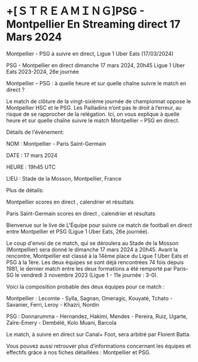 <h1>+[ＳＴＲＥＡＭＩＮＧ]PSG - Montpellier En Streaming direct 17 Mars 2024</h1>
Montpellier - PSG à suivre en direct, Ligue 1 Uber Eats (17/03/2024)

PSG  - Montpellier  en direct dimanche 17 mars 2024, 20h45 Ligue 1 Uber Eats 2023-2024, 26e journée

Montpellier – PSG : à quelle heure et sur quelle chaîne suivre le match en direct ?

Le match de clôture de la vingt-sixième journée de championnat oppose le Montpellier HSC et le PSG. Les Pailladins n’ont pas le droit à l’erreur, au risque de se rapprocher de la relégation. Ici, on vous explique à quelle heure et sur quelle chaîne suivre le match Montpellier – PSG en direct.

Détails de l'évènement:

NOM : Montpellier - Paris Saint-Germain

DATE : 17 mars 2024

HEURE : 19h45 UTC

LIEU : Stade de la Mosson, Montpellier, France

Plus de détails:

Montpellier scores en direct , calendrier et résultats

Paris Saint-Germain scores en direct , calendrier et résultats

Bienvenue sur le live de L'Équipe pour suivre ce match de football en direct entre Montpellier et PSG (Ligue 1 Uber Eats, 26e journée).

Le coup d'envoi de ce match, qui se déroulera au Stade de la Mosson (Montpellier) sera donné le dimanche 17 mars 2024 à 20h45. Avant la rencontre, Montpellier est classé à la 14ème place du Ligue 1 Uber Eats et PSG à la 1ère. Les deux équipes se sont déjà rencontrées 74 fois depuis 1981, le dernier match entre les deux formations a été remporté par Paris-SG le vendredi 3 novembre 2023 (Ligue 1 - 11e journée : 3-0).

Voici la composition probable des deux équipes pour ce match :

Montpellier : Lecomte - Sylla, Sagnan, Omeragic, Kouyaté, Tchato - Savanier, Ferri, Leroy - Khazri, Nordin

PSG : Donnarumma - Hernandez, Hakimi, Mendes - Pereira, Ruiz, Ugarte, Zaïre-Emery - Dembélé, Kolo Muani, Barcola

Le match, à suivre en direct sur Canal+ Foot, sera arbitré par Florent Batta.

Vous pouvez aussi retrouver plus d’informations concernant les équipes et effectifs grâce à nos fiches détaillées : Montpellier et PSG.

